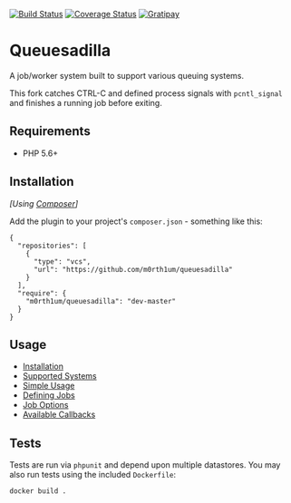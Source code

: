 [![Build Status](https://img.shields.io/travis/m0rth1um/php-queuesadilla/master.svg?style=flat-square)](https://travis-ci.org/m0rth1um/php-queuesadilla)
[![Coverage Status](https://img.shields.io/coveralls/m0rth1um/php-queuesadilla/master.svg?style=flat-square)](https://coveralls.io/r/m0rth1um/php-queuesadilla?branch=master)
[![Gratipay](https://img.shields.io/gratipay/m0rth1um.svg?style=flat-square)](https://gratipay.com/~m0rth1um/)

# Queuesadilla

A job/worker system built to support various queuing systems.

This fork catches CTRL-C and defined process signals with `pcntl_signal` and finishes a running job before exiting.

## Requirements

- PHP 5.6+

## Installation

_[Using [Composer](http://getcomposer.org/)]_

Add the plugin to your project's `composer.json` - something like this:

```composer
{
  "repositories": [
    {
      "type": "vcs",
      "url": "https://github.com/m0rth1um/queuesadilla"
    }
  ],
  "require": {
    "m0rth1um/queuesadilla": "dev-master"
  }
}
```

## Usage

- [Installation](/docs/installation.md)
- [Supported Systems](/docs/supported-systems.md)
- [Simple Usage](/docs/simple-usage.md)
- [Defining Jobs](/docs/defining-jobs.md)
- [Job Options](/docs/job-options.md)
- [Available Callbacks](/docs/callbacks.md)

## Tests

Tests are run via `phpunit` and depend upon multiple datastores. You may also run tests using the included `Dockerfile`:

```shell
docker build .
```
